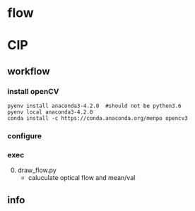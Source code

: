 # flow
# CIP

## workflow
### install openCV
```
pyenv install anaconda3-4.2.0  #should not be python3.6
pyenv local anaconda3-4.2.0
conda install -c https://conda.anaconda.org/menpo opencv3
```
### configure


### exec
0. draw_flow.py
    * caluculate optical flow and mean/val

## info

